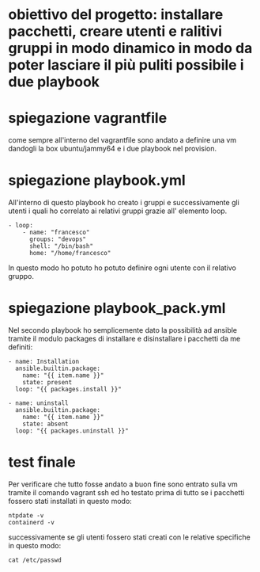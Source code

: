 # obiettivo del progetto: installare pacchetti, creare utenti e ralitivi gruppi in modo dinamico in modo da poter lasciare il più puliti possibile i due playbook

# spiegazione vagrantfile
come sempre all'interno del vagrantfile sono andato a definire una vm dandogli la box ubuntu/jammy64 e i due playbook nel provision.
# spiegazione playbook.yml
All'interno di questo playbook ho creato i gruppi e successivamente gli utenti i quali ho correlato ai relativi gruppi grazie all' elemento loop.

    - loop:
        - name: "francesco"
          groups: "devops"
          shell: "/bin/bash"
          home: "/home/francesco"
In questo modo ho potuto ho potuto definire ogni utente con il relativo gruppo.
# spiegazione playbook_pack.yml
Nel secondo playbook ho semplicemente dato la possibilità ad ansible tramite il modulo packages di installare e disinstallare i pacchetti da me definiti:
 
    - name: Installation
      ansible.builtin.package:
        name: "{{ item.name }}"
        state: present
      loop: "{{ packages.install }}"

    - name: uninstall
      ansible.builtin.package:
        name: "{{ item.name }}"
        state: absent
      loop: "{{ packages.uninstall }}"
# test finale
Per verificare che tutto fosse andato a buon fine sono entrato sulla vm tramite il comando vagrant ssh ed ho testato prima di tutto se i pacchetti fossero stati installati in questo modo:

    ntpdate -v 
    containerd -v
successivamente se gli utenti fossero stati creati con le relative specifiche in questo modo:

    cat /etc/passwd

     
